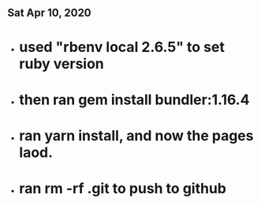 Sat Apr 10, 2020
----------------------------------------------------------------------
- # used "rbenv local 2.6.5" to set ruby version
- # then ran gem install bundler:1.16.4
- # ran yarn install, and now the pages laod.
- # ran rm -rf .git to push to github